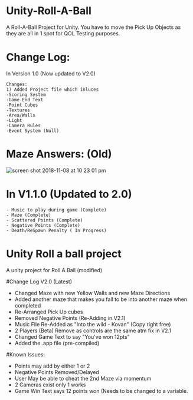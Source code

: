 # Unity-Roll-A-Ball
A Roll-A-Ball Project for Unity. You have to move the Pick Up Objects as they are all in 1 spot for QOL Testing purposes.

# Change Log:

In Version 1.0 (Now updated to V2.0)
```
Changes:
1) Added Project file which inluces
-Scoring System
-Game End Text
-Point Cubes
-Textures
-Area/Walls
-Light
-Camera Rules
-Event System (Null)
```
# Maze Answers: (Old) 



![screen shot 2018-11-08 at 10 23 01 pm](https://user-images.githubusercontent.com/34495712/48243712-5337a780-e3a7-11e8-81bd-a5690dfd94a8.jpg)



# In V1.1.0 (Updated to 2.0)

```
- Music to play during game (Complete)
- Maze (Complete)
- Scattered Points (Complete)
- Negative Points (Complete)
- Death/ReSpawn Penalty ( In Progress)
```

# Unity Roll a ball project

A unity project for Roll A Ball (modified)

#Change Log V2.0 (Latest)

- Changed Maze with new Yellow Walls and new Maze Directions
- Added another maze that makes you fall to be into another maze when completed
- Re-Arranged Pick Up cubes 
- Removed Negative Points (Re-Adding in V2.1)
- Music File Re-Added as "Into the wild - Kovan" (Copy right free)
- 2 Players (Beta) Remove as controls are the same atm fix in V2.1
- Changed Game Text to say "You've won 12pts"
- Added the .app file (pre-compiled)

#Known Issues:
- Points may add by either 1 or 2
- Negative Points Removed/Delayed
- User May be able to cheat the 2nd Maze via momentum
- 2 Cameras exist only 1 works
- Game Win Text says 12 points won (Needs to be changed to a variable. 

 
